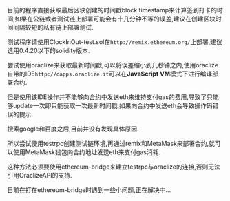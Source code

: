 目前的程序直接获取最后区块创建的时间戳block.timestamp来计算签到打卡的时间,如果在公链或者测试链上部署可能会有十几分钟不等的误差,建议在创建区块时间间隔较短的私有链上部署测试.

测试程序请使用ClockInOut-test.sol在`http://remix.ethereum.org/`上部署,建议选用0.4.20以下的solidity版本.

尝试使用oraclize来获取最新时间戳,可以将误差缩小到几秒钟之内,使用oraclize自带的IDE`http://dapps.oraclize.it`可以在**JavaScript VM**模式下进行编译部署合约.

但是使用该IDE操作并不能够向合约中发送eth来维持支付gas的费用,导致了只能够update一次即只能获取一次最新时间戳,如果向合约中发送eth会导致操作码错误的提示.

搜索google和百度之后,目前并没有发现具体原因.

所以尝试使用testrpc创建测试链环境,再通过remix和MetaMask来部署合约,就可以使用MetaMask钱包向合约地址发送eth来支付gas消耗.

这种方法必须要使用ethereum-bridge来建立testrpc与oraclize的连接,否则无法引用OraclizeAPI的支持.

目前在打在ethereum-bridge时遇到一些小问题,正在解决中...

